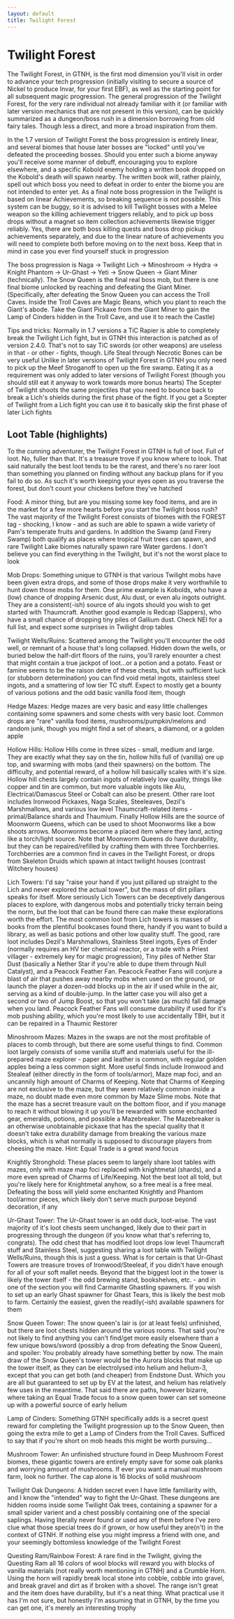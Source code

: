 ```yaml
---
layout: default
title: Twilight Forest
---
```


# Twilight Forest

The Twilight Forest, in GTNH, is the first mod dimension you'll visit in order to advance your tech progression (initially visiting to secure a source of Nickel to produce Invar, for your first EBF), as well as the starting point for all subsequent magic progression. The general progression of the Twilight Forest, for the very rare individual not already familiar with it (or familiar with later version mechanics that are not present in this version), can be quickly summarized as a dungeon/boss rush in a dimension borrowing from old fairy tales. Though less a direct, and more a broad inspiration from them.

In the 1.7 version of Twilight Forest the boss progression is entirely linear, and several biomes that house later bosses are "locked" until you've defeated the proceeding bosses. Should you enter such a biome anyway you'll receive some manner of debuff, encouraging you to explore elsewhere, and a specific Kobold enemy holding a written book dropped on the Kobold's death will spawn nearby. The written book will, rather plainly, spell out which boss you need to defeat in order to enter the biome you are not intended to enter yet. As a final note boss progression in the Twilight is based on linear Achievements, so breaking sequence is not possible. This system can be buggy, so it is advised to kill Twilight bosses with a Melee weapon so the killing achievement triggers reliably, and to pick up boss drops without a magnet so item collection achievements likewise trigger reliably. Yes, there are both boss killing quests and boss drop pickup achievements separately, and due to the linear nature of achievements you will need to complete both before moving on to the next boss. Keep that in mind in case you ever find yourself stuck in progression

The boss progression is Naga -> Twilight Lich -> Minoshroom -> Hydra -> Knight Phantom -> Ur-Ghast -> Yeti -> Snow Queen -> Giant Miner (technically). The Snow Queen is the final real boss mob, but there is one final biome unlocked by reaching and defeating the Giant Miner. (Specifically, after defeating the Snow Queen you can access the Troll Caves. Inside the Troll Caves are Magic Beans, which you plant to reach the Giant's abode. Take the Giant Pickaxe from the Giant Miner to gain the Lamp of Cinders hidden in the Troll Cave, and use it to reach the Castle)

Tips and tricks: Normally in 1.7 versions a TiC Rapier is able to completely break the Twilight Lich fight, but in GTNH this interaction is patched as of version 2.4.0. That's not to say TiC swords (or other weapons) are useless in that - or other - fights, though. Life Steal through Necrotic Bones can be very useful Unlike in later versions of Twilight Forest in GTNH you only need to pick up the Meef Stroganoff to open up the fire swamp. Eating it as a requirement was only added to later versions of Twilight Forest (though you should still eat it anyway to work towards more bonus hearts) The Scepter of Twilight shoots the same projectiles that you need to bounce back to break a Lich's shields during the first phase of the fight. If you get a Scepter of Twilight from a Lich fight you can use it to basically skip the first phase of later Lich fights

## Loot Table (highlights)

To the cunning adventurer, the Twilight Forest in GTNH is full of loot. Full of loot. No, fuller than that. It's a treasure trove if you know where to look. That said naturally the best loot tends to be the rarest, and there's no rarer loot than something you planned on finding without any backup plans for if you fail to do so. As such it's worth keeping your eyes open as you traverse the forest, but don't count your chickens before they've hatched

Food: A minor thing, but are you missing some key food items, and are in the market for a few more hearts before you start the Twilight boss rush? The vast majority of the Twilight Forest consists of biomes with the FOREST tag - shocking, I know - and as such are able to spawn a wide variety of Pam's temperate fruits and gardens. In addition the Swamp (and Firery Swamp) both qualify as places where tropical fruit trees can spawn, and rare Twilight Lake biomes naturally spawn rare Water gardens. I don't believe you can find everything in the Twilight, but it's not the worst place to look

Mob Drops: Something unique to GTNH is that various Twilight mobs have been given extra drops, and some of those drops make it very worthwhile to hunt down those mobs for them. One prime example is Kobolds, who have a (low) chance of dropping Arsenic dust, Alu dust, or even alu ingots outright. They are a consistent(-ish) source of alu ingots should you wish to get started with Thaumcraft. Another good example is Redcap (Sappers), who have a small chance of dropping tiny piles of Gallium dust. Check NEI for a full list, and expect some surprises in Twilight drop tables

Twilight Wells/Ruins: Scattered among the Twilight you'll encounter the odd well, or remnant of a house that's long collapsed. Hidden down the wells, or buried below the half-dirt floors of the ruins, you'll rarely enounter a chest that might contain a true jackpot of loot...or a potion and a potato. Feast or famine seems to be the raison detre of these chests, but with sufficient luck (or stubborn determination) you can find void metal ingots, stainless steel ingots, and a smattering of low tier TC stuff. Expect to mostly get a bounty of various potions and the odd basic vanilla food item, though

Hedge Mazes: Hedge mazes are very basic and easy little challenges containing some spawners and some chests with very basic loot. Common drops are "rare" vanilla food items, mushrooms/pumpkin/melons and random junk, though you might find a set of shears, a diamond, or a golden apple

Hollow Hills: Hollow Hills come in three sizes - small, medium and large. They are exactly what they say on the tin, hollow hills full of (vanilla) ore up top, and swarming with mobs (and their spawners) on the bottom. The difficulty, and potential reward, of a hollow hill basically scales with it's size. Hollow hill chests largely contain ingots of relatively low quality, things like copper and tin are common, but more valuable ingots like Alu, Electrical/Damascus Steel or Cobalt can also be present. Other rare loot includes Ironwood Pickaxes, Naga Scales, Steeleaves, Dezil's Marshmallows, and various low level Thaumcraft-related items - primal/Balance shards and Thaumium. Finally Hollow Hills are the source of Moonworm Queens, which can be used to shoot Moonworms like a bow shoots arrows. Moonworms become a placed item where they land, acting like a torch/light source. Note that Moonworm Queens do have durability, but they can be repaired/refilled by crafting them with three Torchberries. Torchberries are a common find in caves in the Twilight Forest, or drops from Skeleton Druids which spawn at intact twilight houses (contrast Witchery houses)

Lich Towers: I'd say "raise your hand if you just pillared up straight to the Lich and never explored the actual tower", but the mass of dirt pillars speaks for itself. More seriously Lich Towers can be deceptively dangerous places to explore, with dangerous mobs and potentially tricky terrain being the norm, but the loot that can be found there can make these explorations worth the effort. The most common loot from Lich towers is masses of books from the plentiful bookcases found there, handy if you want to build a library, as well as basic potions and other low quality stuff. The good, rare loot includes Dezil's Marshmallows, Stainless Steel ingots, Eyes of Ender (normally requires an HV tier chemical reactor, or a trade with a Priest villager - extremely key for magic progression), Tiny piles of Nether Star Dust (basically a Nether Star if you're able to dupe them through Null Catalyst), and a Peacock Feather Fan. Peacock Feather Fans will conjure a blast of air that pushes away nearby mobs when used on the ground, or launch the player a dozen-odd blocks up in the air if used while in the air, serving as a kind of double-jump. In the latter case you will also get a second or two of Jump Boost, so that you won't take (as much) fall damage when you land. Peacock Feather Fans will consume durability if used for it's mob pushing ability, which you're most likely to use accidentally TBH, but it can be repaired in a Thaumic Restorer

Minoshroom Mazes: Mazes in the swaps are not the most profitable of places to comb through, but there are some useful things to find. Common loot largely consists of some vanilla stuff and materials useful for the ill-prepared maze explorer - paper and leather is common, with regular golden apples being a less common sight. More useful finds include Ironwood and Stealeaf (either directly in the form of tools/armor), Maze map foci, and an uncannily high amount of Charms of Keeping. Note that Charms of Keeping are not exclusive to the maze, but they seem relatively common inside a maze, no doubt made even more common by Maze Slime mobs. Note that the maze has a secret treasure vault on the bottom floor, and if you manage to reach it without blowing it up you'll be rewarded with some enchanted gear, emeralds, potions, and possible a Mazebreaker. The Mazebreaker is an otherwise unobtainable pickaxe that has the special quality that it doesn't take extra durability damage from breaking the various maze blocks, which is what normally is supposed to discourage players from cheesing the maze. Hint: Equal Trade is a great wand focus

Knightly Stronghold: These places seem to largely share loot tables with mazes, only with maze map foci replaced with knightmetal (shards), and a more even spread of Charms of Life/Keeping. Not the best loot all told, but you're likely here for Knightmetal anyhow, so a free meal is a free meal. Defeating the boss will yield some enchanted Knightly and Phantom tool/armor pieces, which likely don't serve much purpose beyond decoration, if any

Ur-Ghast Tower: The Ur-Ghast tower is an odd duck, loot-wise. The vast majority of it's loot chests seem unchanged, likely due to their part in progressing through the dungeon (if you know what that's referring to, congrats). The odd chest that has modified loot drops low level Thaumcraft stuff and Stainless Steel, suggesting sharing a loot table with Twilight Wells/Ruins, though this is just a guess. What is for certain is that Ur-Ghast Towers are treasure troves of Ironwood/Steeleaf, if you didn't have enough for all of your soft mallet needs. Beyond that the biggest loot in the tower is likely the tower itself - the odd brewing stand, bookshelves, etc. - and in one of the section you will find Carmanite Ghastling spawners. If you wish to set up an early Ghast spawner for Ghast Tears, this is likely the best mob to farm. Certainly the easiest, given the readily(-ish) available spawners for them

Snow Queen Tower: The snow queen's lair is (or at least feels) unfinished, but there are loot chests hidden around the various rooms. That said you're not likely to find anything you can't find/get more easily elsewhere than a few unique bows/sword (possibly a drop from defeating the Snow Queen), and spoiler: You probably already have something better by now. The main draw of the Snow Queen's tower would be the Aurora blocks that make up the tower itself, as they can be electrolysed into helium and helium-3, except that you can get both (and cheaper) from Endstone Dust. Which you are all but guaranteed to set up by EV at the latest, and helium has relatively few uses in the meantime. That said there are paths, however bizarre, where taking an Equal Trade focus to a snow queen tower can set someone up with a powerful source of early helium

Lamp of Cinders: Something GTNH specifically adds is a secret quest reward for completing the Twilight progression up to the Snow Queen, then going the extra mile to get a Lamp of Cinders from the Troll Caves. Sufficed to say that if you're short on mob heads this might be worth pursuing...

Mushroom Tower: An unfinished structure found in Deep Mushroom Forest biomes, these gigantic towers are entirely empty save for some oak planks and worrying amount of mushrooms. If ever you want a manual mushroom farm, look no further. The cap alone is 16 blocks of solid mushroom

Twilight Oak Dungeons: A hidden secret even I have little familiarity with, and I know the "intended" way to fight the Ur-Ghast. These dungeons are hidden rooms inside some Twilight Oak trees, containing a spawner for a small spider varient and a chest possibly containing one of the special saplings. Having literally never found or used any of them before I've zero clue what those special trees do if grown, or how useful they are(n't) in the context of GTNH. If nothing else you might impress a friend with one, and your seemingly bottomless knowledge of the Twilight Forest

Questing Ram/Rainbow Forest: A rare find in the Twilight, giving the Questing Ram all 16 colors of wool blocks will reward you with blocks of vanilla materials (not really worth mentioning in GTNH) and a Crumble Horn. Using the horn will rapidly break local stone into cobble, cobble into gravel, and break gravel and dirt as if broken with a shovel. The range isn't great and the item does have durability, but it's a neat thing. What practical use it has I'm not sure, but honestly I'm assuming that in GTNH, by the time you can get one, it's merely an interesting trophy

